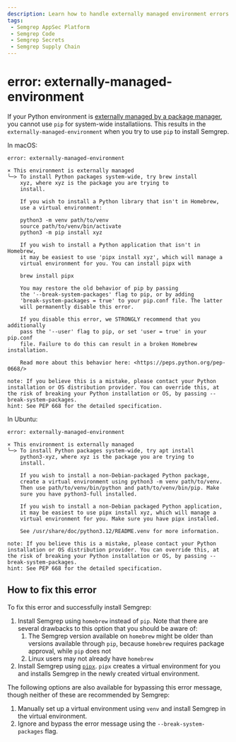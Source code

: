 ```yaml
---
description: Learn how to handle externally managed environment errors when installing Semgrep using pip.
tags:
 - Semgrep AppSec Platform
 - Semgrep Code
 - Semgrep Secrets
 - Semgrep Supply Chain
---
```


# error: externally-managed-environment

If your Python environment is [externally managed by a package manager]((https://packaging.python.org/en/latest/specifications/externally-managed-environments/)), you cannot use `pip` for system-wide installatiions. This results in the `externally-managed-environment` when you try to use `pip` to install Semgrep.

In macOS:

```console
error: externally-managed-environment

× This environment is externally managed
╰─> To install Python packages system-wide, try brew install
    xyz, where xyz is the package you are trying to
    install.
    
    If you wish to install a Python library that isn't in Homebrew,
    use a virtual environment:
    
    python3 -m venv path/to/venv
    source path/to/venv/bin/activate
    python3 -m pip install xyz
    
    If you wish to install a Python application that isn't in Homebrew,
    it may be easiest to use 'pipx install xyz', which will manage a
    virtual environment for you. You can install pipx with
    
    brew install pipx
    
    You may restore the old behavior of pip by passing
    the '--break-system-packages' flag to pip, or by adding
    'break-system-packages = true' to your pip.conf file. The latter
    will permanently disable this error.
    
    If you disable this error, we STRONGLY recommend that you additionally
    pass the '--user' flag to pip, or set 'user = true' in your pip.conf
    file. Failure to do this can result in a broken Homebrew installation.
    
    Read more about this behavior here: <https://peps.python.org/pep-0668/>

note: If you believe this is a mistake, please contact your Python installation or OS distribution provider. You can override this, at the risk of breaking your Python installation or OS, by passing --break-system-packages.
hint: See PEP 668 for the detailed specification.
```

In Ubuntu:

```console
error: externally-managed-environment

× This environment is externally managed
╰─> To install Python packages system-wide, try apt install
    python3-xyz, where xyz is the package you are trying to
    install.
    
    If you wish to install a non-Debian-packaged Python package,
    create a virtual environment using python3 -m venv path/to/venv.
    Then use path/to/venv/bin/python and path/to/venv/bin/pip. Make
    sure you have python3-full installed.
    
    If you wish to install a non-Debian packaged Python application,
    it may be easiest to use pipx install xyz, which will manage a
    virtual environment for you. Make sure you have pipx installed.
    
    See /usr/share/doc/python3.12/README.venv for more information.

note: If you believe this is a mistake, please contact your Python installation or OS distribution provider. You can override this, at the risk of breaking your Python installation or OS, by passing --break-system-packages.
hint: See PEP 668 for the detailed specification.
```

## How to fix this error

To fix this error and successfully install Semgrep:

1. Install Semgrep using `homebrew` instead of `pip`. Note that there are several drawbacks to this option that you should be aware of:
   1. The Semgrep version available on `homebrew` might be older than versions available through `pip`, because `homebrew` requires package approval, while `pip` does not
   2. Linux users may not already have `homebrew`
2. Install Semgrep using [`pipx`](https://github.com/pypa/pipx). `pipx` creates a virtual environment for you and installs Semgrep in the newly created virtual environment.

The following options are also available for bypassing this error message, though neither of these are recommended by Semgrep:

1. Manually set up a virtual environment using `venv` and install Semgrep in the virtual environment.
2. Ignore and bypass the error message using the `--break-system-packages` flag.
